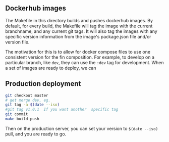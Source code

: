 ## Dockerhub images

The Makefile in this directory builds and pushes dockerhub images.  By default,
for every build, the Makefile will tag the image with the current branchname,
and any current git tags.  It will also tag the images with any specific version
information from the image's package.json file and/or version file.

The motivation for this is to allow for docker compose files to use one
consistent version for the fin composition.  For example, to develop on a
particular branch, like `dev`, they can use the `:dev` tag for development.
When a set of images are ready to deploy, we can

## Production deployment

``` bash
git checkout master
# get merge dev, eg.
git tag -a $(date --iso)
#git tag v1.0.1  If you want another  specific tag
git commit
make build push
```

Then on the production server, you can set your version to `$(date --iso)` pull,
and you are ready to go.
